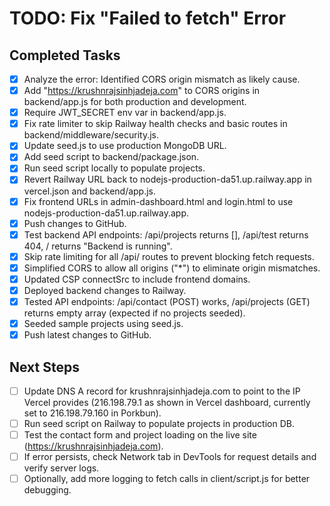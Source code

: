 # TODO: Fix "Failed to fetch" Error

## Completed Tasks

- [x] Analyze the error: Identified CORS origin mismatch as likely cause.
- [x] Add "https://krushnrajsinhjadeja.com" to CORS origins in backend/app.js for both production and development.
- [x] Require JWT_SECRET env var in backend/app.js.
- [x] Fix rate limiter to skip Railway health checks and basic routes in backend/middleware/security.js.
- [x] Update seed.js to use production MongoDB URL.
- [x] Add seed script to backend/package.json.
- [x] Run seed script locally to populate projects.
- [x] Revert Railway URL back to nodejs-production-da51.up.railway.app in vercel.json and backend/app.js.
- [x] Fix frontend URLs in admin-dashboard.html and login.html to use nodejs-production-da51.up.railway.app.
- [x] Push changes to GitHub.
- [x] Test backend API endpoints: /api/projects returns [], /api/test returns 404, / returns "Backend is running".
- [x] Skip rate limiting for all /api/ routes to prevent blocking fetch requests.
- [x] Simplified CORS to allow all origins ("\*") to eliminate origin mismatches.
- [x] Updated CSP connectSrc to include frontend domains.
- [x] Deployed backend changes to Railway.
- [x] Tested API endpoints: /api/contact (POST) works, /api/projects (GET) returns empty array (expected if no projects seeded).
- [x] Seeded sample projects using seed.js.
- [x] Push latest changes to GitHub.

## Next Steps

- [ ] Update DNS A record for krushnrajsinhjadeja.com to point to the IP Vercel provides (216.198.79.1 as shown in Vercel dashboard, currently set to 216.198.79.160 in Porkbun).
- [ ] Run seed script on Railway to populate projects in production DB.
- [ ] Test the contact form and project loading on the live site (https://krushnrajsinhjadeja.com).
- [ ] If error persists, check Network tab in DevTools for request details and verify server logs.
- [ ] Optionally, add more logging to fetch calls in client/script.js for better debugging.
